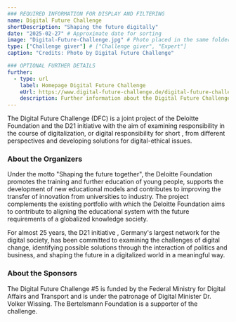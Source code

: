 ```yaml
---
### REQUIRED INFORMATION FOR DISPLAY AND FILTERING
name: Digital Future Challenge
shortDescription: "Shaping the future digitally"
date: "2025-02-27" # Approximate date for sorting
image: "Digital-Future-Challenge.jpg" # Photo placed in the same folder as this file
type: ["Challenge giver"] # ["Challenge giver", "Expert"]
caption: "Credits: Photo by Digital Future Challenge"

### OPTIONAL FURTHER DETAILS
further:
  - type: url
    label: Homepage Digital Future Challenge
    eUrl: https://www.digital-future-challenge.de/digital-future-challenge/
    description: Further information about the Digital Future Challenge
---
```


The Digital Future Challenge (DFC) is a joint project of the Deloitte Foundation and the D21 initiative with the aim of examining responsibility in the course of digitalization, or digital responsibility for short , from different perspectives and developing solutions for digital-ethical issues.  

### About the Organizers

Under the motto "Shaping the future together", the Deloitte Foundation promotes the training and further education of young people, supports the development of new educational models and contributes to improving the transfer of innovation from universities to industry. The project complements the existing portfolio with which the Deloitte Foundation aims to contribute to aligning the educational system with the future requirements of a globalized knowledge society.

For almost 25 years, the D21 initiative , Germany's largest network for the digital society, has been committed to examining the challenges of digital change, identifying possible solutions through the interaction of politics and business, and shaping the future in a digitalized world in a meaningful way.

### About the Sponsors
The Digital Future Challenge #5 is funded by the Federal Ministry for Digital Affairs and Transport and is under the patronage of Digital Minister Dr. Volker Wissing.
The Bertelsmann Foundation is a supporter of the challenge.
